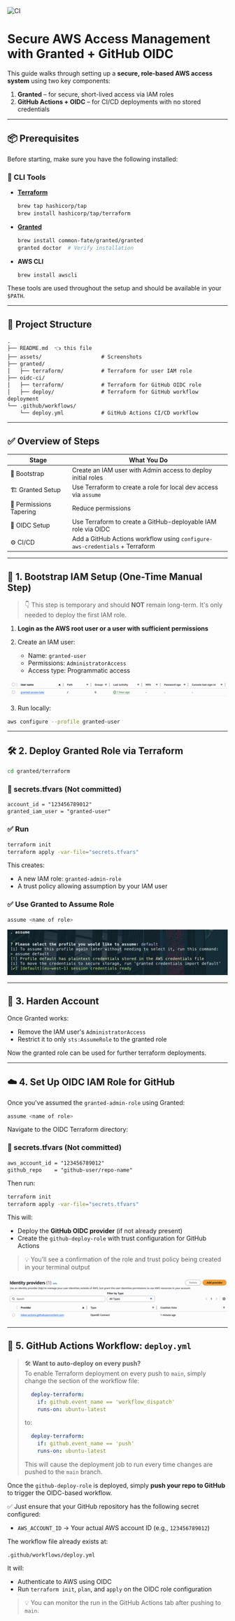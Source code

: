 ![CI](https://github.com/L-Gardiner/aws-access-management/actions/workflows/deploy.yml/badge.svg)

# Secure AWS Access Management with Granted + GitHub OIDC

This guide walks through setting up a **secure, role-based AWS access system** using two key components:

1. **Granted** – for secure, short-lived access via IAM roles
2. **GitHub Actions + OIDC** – for CI/CD deployments with no stored credentials

---

## 📦 Prerequisites

Before starting, make sure you have the following installed:

### 🧰 CLI Tools

* **[Terraform](https://developer.hashicorp.com/terraform/downloads)**

  ```bash
  brew tap hashicorp/tap
  brew install hashicorp/tap/terraform
  ```

* **[Granted](https://docs.commonfate.io/granted/getting-started/)**

  ```bash
  brew install common-fate/granted/granted
  granted doctor  # Verify installation
  ```

* **AWS CLI**

  ```bash
  brew install awscli
  ```

These tools are used throughout the setup and should be available in your `$PATH`.

---

## 📁 Project Structure

```
.
├── README.md  👈 this file
├── assets/                   # Screenshots
├── granted/
│   ├── terraform/            # Terraform for user IAM role
├── oidc-ci/
│   ├── terraform/            # Terraform for GitHub OIDC role
│   ├── deploy/               # Terraform for GitHub workflow deployment
└── .github/workflows/
    └── deploy.yml            # GitHub Actions CI/CD workflow
```

---

## ✅ Overview of Steps

| Stage             | What You Do                                                                 |
| ----------------- | --------------------------------------------------------------------------- |
| 🧱 Bootstrap      | Create an IAM user with Admin access to deploy initial roles                |
| 🏗️ Granted Setup | Use Terraform to create a role for local dev access via `assume`            |
| 🔐 Permissions Tapering | Reduce permissions             |
| 🚀 OIDC Setup     | Use Terraform to create a GitHub-deployable IAM role via OIDC               |
| ⚙️ CI/CD          | Add a GitHub Actions workflow using `configure-aws-credentials` + Terraform |

---

## 🧱 1. Bootstrap IAM Setup (One-Time Manual Step)

> 👇 This step is temporary and should **NOT** remain long-term. It's only needed to deploy the first IAM role.

1. **Login as the AWS root user or a user with sufficient permissions**
2. Create an IAM user:

   * Name: `granted-user`
   * Permissions: `AdministratorAccess`
   * Access type: Programmatic access

![IAM User Creation](./assets/granted_user.png)

3. Run locally:

```bash
aws configure --profile granted-user
```

---

## 🛠️ 2. Deploy Granted Role via Terraform

```bash
cd granted/terraform
```

### 🔐 secrets.tfvars (Not committed)

```hcl
account_id = "123456789012"
granted_iam_user = "granted-user"
```

### ✅ Run

```bash
terraform init
terraform apply -var-file="secrets.tfvars"
```

This creates:

* A new IAM role: `granted-admin-role`
* A trust policy allowing assumption by your IAM user

### ✅ Use Granted to Assume Role

```bash
assume <name of role>
```

![Granted Login](./assets/assume_role.png)

---

## 🔐 3. Harden Account

Once Granted works:

* Remove the IAM user's `AdministratorAccess`
* Restrict it to only `sts:AssumeRole` to the granted role

Now the granted role can be used for further terraform deployments.

---

## ☁️ 4. Set Up OIDC IAM Role for GitHub

Once you've assumed the `granted-admin-role` using Granted:

```bash
assume <name of role>
```

Navigate to the OIDC Terraform directory:

### 🔐 secrets.tfvars (Not committed)

```hcl
aws_account_id = "123456789012"
github_repo    = "github-user/repo-name"
```
Then run:

```bash
terraform init
terraform apply -var-file="secrets.tfvars"
```

This will:

* Deploy the **GitHub OIDC provider** (if not already present)
* Create the `github-deploy-role` with trust configuration for GitHub Actions

> 💡 You’ll see a confirmation of the role and trust policy being created in your terminal output

![GitHub OIDC](./assets/id_provider.png)


---

## 🤖 5. GitHub Actions Workflow: `deploy.yml`

> 🛠️ **Want to auto-deploy on every push?**  
> To enable Terraform deployment on every push to `main`, simply change the section of the workflow file:
>
> ```yaml
>   deploy-terraform:
>     if: github.event_name == 'workflow_dispatch'
>     runs-on: ubuntu-latest
> ```
> to:
>
> ```yaml
>   deploy-terraform:
>     if: github.event_name == 'push'
>     runs-on: ubuntu-latest
> ```
>
> This will cause the deployment job to run every time changes are pushed to the `main` branch.
</file>


Once the `github-deploy-role` is deployed, simply **push your repo to GitHub** to trigger the OIDC-based workflow.

✅ Just ensure that your GitHub repository has the following secret configured:

* `AWS_ACCOUNT_ID` → Your actual AWS account ID (e.g., `123456789012`)

The workflow file already exists at:

```
.github/workflows/deploy.yml
```

It will:

* Authenticate to AWS using OIDC
* Run `terraform init`, `plan`, and `apply` on the OIDC role configuration

> 💡 You can monitor the run in the GitHub Actions tab after pushing to `main`.
